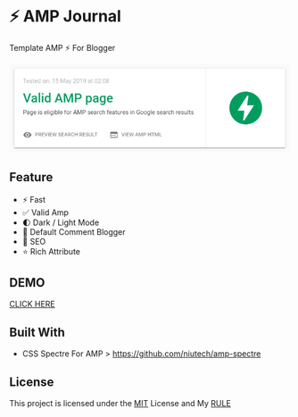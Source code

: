 # ⚡ AMP Journal
Template AMP ⚡ For Blogger

![valid-amp](valid-amp.png)

## Feature
- ⚡ Fast
- ✅ Valid Amp
- 🌓 Dark / Light Mode
- 💬 Default Comment Blogger
- 🔎 SEO
- ⭐ Rich Attribute
## DEMO
[CLICK HERE](https://useamp.blogspot.com)
## Built With
- CSS Spectre For AMP > https://github.com/niutech/amp-spectre
## License
This project is licensed under the [MIT](LICENSE) License and My [RULE](RULE.md)